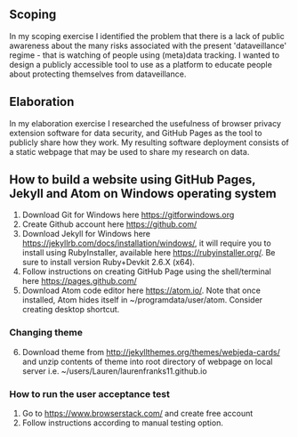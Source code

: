 <h2> Scoping </h2>

In my scoping exercise I identified the problem that there is a lack of public awareness about the many risks associated with the present 'dataveillance' regime - that is watching of people using (meta)data tracking. I wanted to design a publicly accessible tool to use as a platform to educate people about protecting themselves from dataveillance.

<h2> Elaboration</h2>

In my elaboration exercise I researched the usefulness of browser privacy extension software for data security, and GitHub Pages as the tool to publicly share how they work. My resulting software deployment consists of a static webpage that may be used to share my research on data.

<h2>How to build a website using GitHub Pages, Jekyll and Atom on Windows operating system</h2>

1.	Download Git for Windows here https://gitforwindows.org
2.	Create Github account here https://github.com/
3.	Download Jekyll for Windows here https://jekyllrb.com/docs/installation/windows/, it will require you to install using RubyInstaller, available here https://rubyinstaller.org/. Be sure to install version Ruby+Devkit 2.6.X (x64).
4.	Follow instructions on creating GitHub Page using the shell/terminal here https://pages.github.com/  
5.	Download Atom code editor here https://atom.io/. Note that once installed, Atom hides itself in ~/programdata/user/atom. Consider creating desktop shortcut.

<h3>Changing theme</h3>

6.	Download theme from http://jekyllthemes.org/themes/webjeda-cards/ and unzip contents of theme into root directory of webpage on local server i.e. ~/users/Lauren/laurenfranks11.github.io

<h3>How to run the user acceptance test</h3>

1.	Go to https://www.browserstack.com/ and create free account
2.  Follow instructions according to manual testing option.
